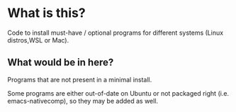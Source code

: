 # What is this?
Code to install must-have / optional programs for different systems (Linux distros,WSL or Mac).
## What would be in here?
Programs that are not present in a minimal install.

Some programs are either out-of-date on Ubuntu or not packaged right (i.e. emacs-nativecomp), so they may be added as well.
